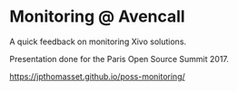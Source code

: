 # Monitoring @ Avencall

A quick feedback on monitoring Xivo solutions.

Presentation done for the Paris Open Source Summit 2017.

https://jpthomasset.github.io/poss-monitoring/
